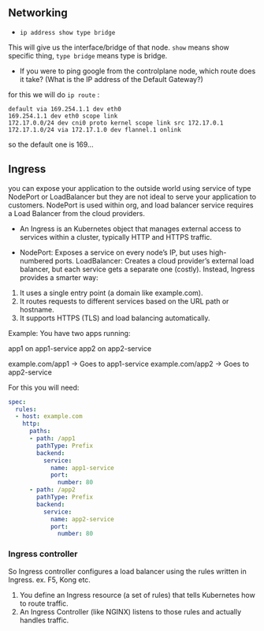 ## Networking

- `ip address show type bridge`

This will give us the interface/bridge of that node. `show` means show specific thing, `type bridge` means type is bridge. 

- If you were to ping google from the controlplane node, which route does it take? (What is the IP address of the Default Gateway?)

for this we will do `ip route` :

```
default via 169.254.1.1 dev eth0 
169.254.1.1 dev eth0 scope link 
172.17.0.0/24 dev cni0 proto kernel scope link src 172.17.0.1 
172.17.1.0/24 via 172.17.1.0 dev flannel.1 onlink
```

so the default one is 169...

## Ingress

you can expose your application to the outside world using service of type NodePort or LoadBalancer but they are not ideal to serve your application to customers. NodePort is used within org, and load balancer service requires a Load Balancer from the cloud providers.

- An Ingress is an Kubernetes  object that manages external access to services within a cluster, typically HTTP and HTTPS traffic.

- NodePort: Exposes a service on every node’s IP, but uses high-numbered ports. LoadBalancer: Creates a cloud provider’s external load balancer, but each service gets a separate one (costly). Instead, Ingress provides a smarter way:
1. It uses a single entry point (a domain like example.com).
2. It routes requests to different services based on the URL path or hostname.
3. It supports HTTPS (TLS) and load balancing automatically.

Example: You have two apps running:

app1 on app1-service
app2 on app2-service

example.com/app1 → Goes to app1-service
example.com/app2 → Goes to app2-service

For this you will need:

```yaml
spec:
  rules:
  - host: example.com
    http:
      paths:
      - path: /app1
        pathType: Prefix
        backend:
          service:
            name: app1-service
            port:
              number: 80
      - path: /app2
        pathType: Prefix
        backend:
          service:
            name: app2-service
            port:
              number: 80
```

### Ingress controller
So Ingress controller configures a load balancer using the rules written in Ingress. ex. F5, Kong etc.

1. You define an Ingress resource (a set of rules) that tells Kubernetes how to route traffic.
2. An Ingress Controller (like NGINX) listens to those rules and actually handles traffic.
